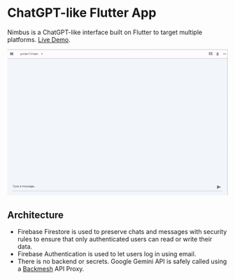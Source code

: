 # ChatGPT-like Flutter App

Nimbus is a ChatGPT-like interface built on Flutter to target multiple platforms. [Live Demo](https://flutter-chatgpt.pages.dev).

![](./demo.gif)


## Architecture

- Firebase Firestore is used to preserve chats and messages with security rules to ensure that only authenticated users can read or write their data.
- Firebase Authentication is used to let users log in using email.
- There is no backend or secrets. Google Gemini API is safely called using a [Backmesh](https://backmesh.com) API Proxy.
